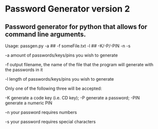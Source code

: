 # Password Generator version 2

## Password generator for python that allows for command line arguments.

Usage: passgen.py -a ## -f someFile.txt -l ## -K/-P/-PIN -n -s

-a amount of passwords/keys/pins you wish to generate

-f output filename, the name of the file that the program will generate with the passwords in it

-l length of passwords/keys/pins you wish to generate

 Only one of the following three will be accepted:
 
 -K generate a code key (i.e. CD key);
 -P generate a password;
 -PIN generate a numeric PIN

-n your password requires numbers

-s your password requires special characters
